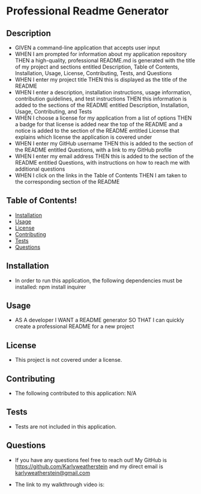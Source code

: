 # Professional Readme Generator

## Description

- GIVEN a command-line application that accepts user input
- WHEN I am prompted for information about my application repository
  THEN a high-quality, professional README.md is generated with the title of my project and sections entitled Description, Table of Contents, Installation, Usage, License, Contributing, Tests, and Questions
- WHEN I enter my project title
  THEN this is displayed as the title of the README
- WHEN I enter a description, installation instructions, usage information, contribution guidelines, and test instructions
  THEN this information is added to the sections of the README entitled Description, Installation, Usage, Contributing, and Tests
- WHEN I choose a license for my application from a list of options
  THEN a badge for that license is added near the top of the README and a notice is added to the section of the README entitled License that explains which license the application is covered under
- WHEN I enter my GitHub username
  THEN this is added to the section of the README entitled Questions, with a link to my GitHub profile
- WHEN I enter my email address
  THEN this is added to the section of the README entitled Questions, with instructions on how to reach me with additional questions
- WHEN I click on the links in the Table of Contents
  THEN I am taken to the corresponding section of the README

## Table of Contents!

- [Installation](#installation)
- [Usage](#usage)
- [License](#license)
- [Contributing](#contributing)
- [Tests](#tests)
- [Questions](#questions)

## Installation

- In order to run this application, the following dependencies must be installed: npm install inquirer

## Usage

- AS A developer
  I WANT a README generator
  SO THAT I can quickly create a professional README for a new project

## License

- This project is not covered under a license.

## Contributing

- The following contributed to this application: N/A

## Tests

- Tests are not included in this application.

## Questions

- If you have any questions feel free to reach out! My GitHub is https://github.com/Karlyweatherstein and my direct email is karlyweatherstein@gmail.com

- The link to my walkthrough video is:
